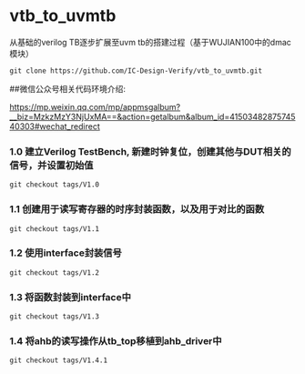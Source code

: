 # vtb_to_uvmtb
从基础的verilog TB逐步扩展至uvm tb的搭建过程（基于WUJIAN100中的dmac模块）
```
git clone https://github.com/IC-Design-Verify/vtb_to_uvmtb.git
```

##微信公众号相关代码环境介绍:

https://mp.weixin.qq.com/mp/appmsgalbum?__biz=MzkzMzY3NjUxMA==&action=getalbum&album_id=4150348287574540303#wechat_redirect

  ### 1.0 建立Verilog TestBench, 新建时钟复位，创建其他与DUT相关的信号，并设置初始值
```
git checkout tags/V1.0
```
  ### 1.1 创建用于读写寄存器的时序封装函数，以及用于对比的函数
```
git checkout tags/V1.1
```
  ### 1.2 使用interface封装信号
```
git checkout tags/V1.2
```
  ### 1.3 将函数封装到interface中
```
git checkout tags/V1.3
```
  ### 1.4 将ahb的读写操作从tb_top移植到ahb_driver中
```
git checkout tags/V1.4.1
```
